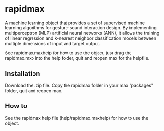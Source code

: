 # rapidmax

A machine learning object that provides a set of supervised machine learning algorithms for gesture-sound interaction design. By implementing multiperceptron (MLP) artificial neural networks (ANN), it allows the training of linear regression and k-nearest neighbor classification models between multiple dimensions of input and target output. 

See rapidmax.maxhelp for how to use the object, just drag the rapidmax.mxo into the help folder, quit and reopen max for the helpfile.

## Installation
Download the .zip file. Copy the rapidmax folder in your max "packages" folder, quit and reopen max.

## How to
See the rapidmax help file (help/rapidmax.maxhelp) for how to use the object.
